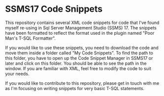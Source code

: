 # SSMS17 Code Snippets
This repository contains several XML code snippets for code that I've found myself re-using in Sql Server Management Studio (SSMS) 17. The snippets have been formatted to reflect the format used in the plugin named "Poor Man's T-SQL Formatter". 

If you would like to use these snippets, you need to download the code and move them inside a folder called "My Code Snippets". 
To find the path to this folder, you have to open up the Code Snippet Manager in SSMS17 or later and click on this folder. You should be able to see the path in the window. If you are familiar with XML, feel free to modify the code to suit your needs.

If you would like to contribute to this repository, please get in touch with me as I'm focusing on writing snippets for very basic T-SQL statements. 
